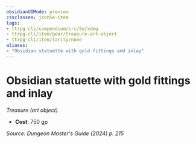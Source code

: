 ```yaml
---
obsidianUIMode: preview
cssclasses: json5e-item
tags:
- ttrpg-cli/compendium/src/5e/xdmg
- ttrpg-cli/item/gear/treasure-art-object
- ttrpg-cli/item/rarity/none
aliases: 
- "Obsidian statuette with gold fittings and inlay"
---
```

# Obsidian statuette with gold fittings and inlay
*Treasure (art object)*  

- **Cost**: 750 gp

*Source: Dungeon Master's Guide (2024) p. 215*
